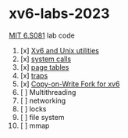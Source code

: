 # xv6-labs-2023
[MIT 6.S081](https://pdos.csail.mit.edu/6.828/2023/) lab code

1. [x] [Xv6 and Unix utilities](https://github.com/Primer-Fan/xv6-labs-2023/tree/util)
2. [x] [system calls](https://github.com/Primer-Fan/xv6-labs-2023/tree/syscall)
3. [x] [page tables](https://github.com/Primer-Fan/xv6-labs-2023/tree/pgtbl)
4. [x] [traps](https://github.com/Primer-Fan/xv6-labs-2023/tree/traps)
5. [x] [Copy-on-Write Fork for xv6](https://github.com/Primer-Fan/xv6-labs-2023/tree/cow)
6. [ ] Multithreading
7. [ ] networking
8. [ ] locks
9. [ ] file system
10. [ ] mmap